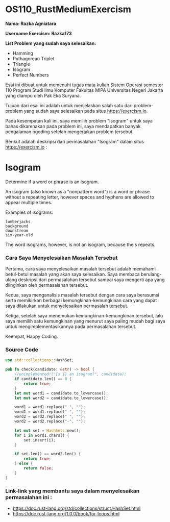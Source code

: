 # OS110_RustMediumExercism
**Nama: Razka Agniatara**

**Username Exercism: Razka173**

**List Problem yang sudah saya selesaikan:**
+ Hamming
+ Pythagorean Triplet
+ Triangle
+ Isogram
+ Perfect Numbers

Esai ini dibuat untuk memenuhi tugas mata kuliah Sistem Operasi semester 110 Program Studi Ilmu Komputer Fakultas MIPA Universitas Negeri Jakarta yang diampu oleh Pak Eka Suryana.

Tujuan dari esai ini adalah untuk menjelaskan salah satu dari problem-problem yang sudah saya selesaikan pada situs <https://exercism.io>.

Pada kesempatan kali ini, saya memilih problem "Isogram" untuk saya bahas dikarenakan pada problem ini, saya mendapatkan banyak pengalaman ngoding setelah mengerjakan problem tersebut.

Berikut adalah deskripsi dari permasalahan "Isogram" dalam situs <https://exercism.io> :

# Isogram
Determine if a word or phrase is an isogram.

An isogram (also known as a "nonpattern word") is a word or phrase without a repeating letter, however spaces and hyphens are allowed to appear multiple times.

Examples of isograms:

    lumberjacks
    background
    downstream
    six-year-old

The word isograms, however, is not an isogram, because the s repeats.

### Cara Saya Menyelesaikan Masalah Tersebut
Pertama, cara saya menyelesaikan masalah tersebut adalah memahami betul-betul masalah yang akan saya selesaikan. Saya membaca berulang-ulang deskripsi dari permasalahan tersebut sampai saya mengerti apa yang diinginkan oleh permasalahan tersebut.

Kedua, saya menganalisis masalah tersebut dengan cara saya berasumsi serta memikirkan berbagai kemungkinan-kemungkinan cara yang dapat saya dilakukan untuk menyelesaikan permasalah tersebut.

Ketiga, setelah saya menemukan kemungkinan-kemungkinan tersebut, lalu saya memilih satu kemungkinan yang menurut saya paling mudah bagi saya untuk mengimplementasikannya pada permasalahan tersebut.

Keempat, Happy Coding.

### Source Code

```rust
use std::collections::HashSet;

pub fn check(candidate: &str) -> bool {
    //unimplemented!("Is {} an isogram?", candidate);
    if candidate.len() == 0 {
        return true;
    }
    let mut word1 = candidate.to_lowercase();
    let mut word2 = candidate.to_lowercase();

    word1 = word1.replace(" ", "");
    word1 = word1.replace("-", "");
    word2 = word2.replace(" ", "");
    word2 = word2.replace("-", "");

    let mut set = HashSet::new();
    for i in word1.chars() {
        set.insert(i);
    }

    if set.len() == word2.len() {
        return true;
    } else {
        return false;
    }
}
```

### Link-link yang membantu saya dalam menyelesaikan permasalahan ini :
+ <https://doc.rust-lang.org/std/collections/struct.HashSet.html>
+ <https://doc.rust-lang.org/1.0.0/book/for-loops.html>
